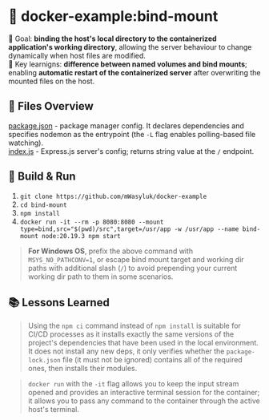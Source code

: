 # 📘 docker-example:bind-mount
🎯 Goal: **binding the host's local directory to the containerized application's working directory**, allowing the server behaviour to change dynamically when host files are modified. \
🔑 Key learnigns: **difference between named volumes and bind mounts**; enabling **automatic restart of the containerized server** after overwriting the mounted files on the host.

## 📁 Files Overview
[package.json](./package.json) - package manager config. It declares dependencies and specifies nodemon as the entrypoint (the `-L` flag enables polling-based file watching). \
[index.js](./index.js) - Express.js server's config; returns string value at the `/` endpoint.

## 🔨 Build & Run
1. `git clone https://github.com/mWasyluk/docker-example`
2. `cd bind-mount`
3. `npm install`
4. `docker run -it --rm -p 8080:8080 --mount type=bind,src="$(pwd)/src",target=/usr/app -w /usr/app --name bind-mount node:20.19.3 npm start`

> **For Windows OS**, prefix the above command with `MSYS_NO_PATHCONV=1`, or escape bind mount target and working dir paths with additional slash (`/`) to avoid prepending your current working dir path to them in some scenarios.

## 📚 Lessons Learned
> Using the `npm ci` command instead of `npm install` is suitable for CI/CD processes as it installs exactly the same versions of the project's dependencies that have been used in the local environment. It does not install any new deps, it only verifies whether the `package-lock.json` file (it must not be ignored) contains all of the required ones, then installs their modules.

> `docker run` with the `-it` flag allows you to keep the input stream opened and provides an interactive terminal session for the container; it allows you to pass any command to the container through the active host's terminal.
